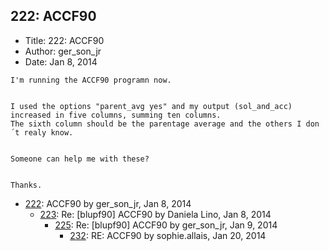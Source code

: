 ## 222: ACCF90

- Title: 222: ACCF90
- Author: ger_son_jr
- Date: Jan 8, 2014
```
I'm running the ACCF90 programn now.


I used the options "parent_avg yes" and my output (sol_and_acc) increased in five columns, summing ten columns.
The sixth column should be the parentage average and the others I don´t realy know.


Someone can help me with these?


Thanks.
```

- [222](0222.md): ACCF90 by ger_son_jr, Jan 8, 2014
    - [223](0223.md): Re: [blupf90] ACCF90 by Daniela Lino, Jan 8, 2014
        - [225](0225.md): Re: [blupf90] ACCF90 by ger_son_jr, Jan 9, 2014
            - [232](0232.md): RE: ACCF90 by sophie.allais, Jan 20, 2014
